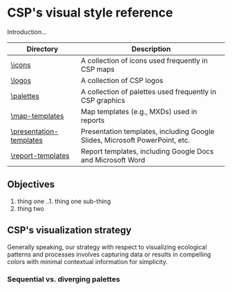 # CSP's visual style reference
Introduction...

Directory | Description
--- | ---
[\icons](icons/) | A collection of icons used frequently in CSP maps
[\logos](logos/) | A collection of CSP logos
[\palettes](palettes/) | A collection of palettes used frequently in CSP graphics
[\map-templates](map-templates/) | Map templates (e.g., MXDs) used in reports
[\presentation-templates](presentation-templates/) | Presentation templates, including Google Slides, Microsoft PowerPoint, etc.
[\report-templates](report-templates/) | Report templates, including Google Docs and Microsoft Word

## Objectives
1. thing one
..1. thing one sub-thing
2. thing two

## CSP's visualization strategy
Generally speaking, our strategy with respect to visualizing ecological patterns
and processes involves capturing data or results in compelling colors with
minimal contextual information for simplicity.

###  Sequential vs. diverging palettes
